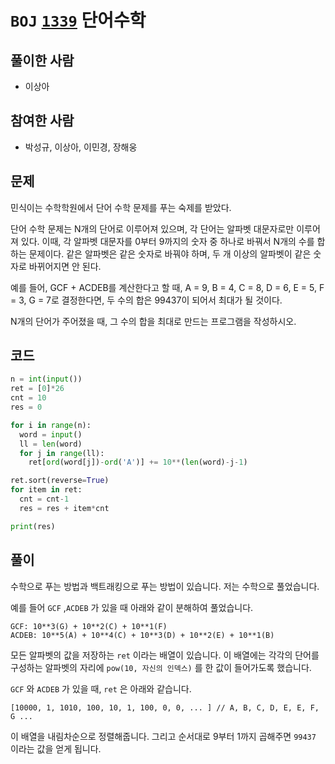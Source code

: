# `BOJ` [`1339`](https://www.acmicpc.net/problem/1339) 단어수학

## 풀이한 사람

* 이상아



## 참여한 사람

* 박성규, 이상아, 이민경, 장해웅



## 문제

민식이는 수학학원에서 단어 수학 문제를 푸는 숙제를 받았다.

단어 수학 문제는 N개의 단어로 이루어져 있으며, 각 단어는 알파벳 대문자로만 이루어져 있다. 이때, 각 알파벳 대문자를 0부터 9까지의 숫자 중 하나로 바꿔서 N개의 수를 합하는 문제이다. 같은 알파벳은 같은 숫자로 바꿔야 하며, 두 개 이상의 알파벳이 같은 숫자로 바뀌어지면 안 된다.

예를 들어, GCF + ACDEB를 계산한다고 할 때, A = 9, B = 4, C = 8, D = 6, E = 5, F = 3, G = 7로 결정한다면, 두 수의 합은 99437이 되어서 최대가 될 것이다.

N개의 단어가 주어졌을 때, 그 수의 합을 최대로 만드는 프로그램을 작성하시오.



## 코드

```python
n = int(input())
ret = [0]*26
cnt = 10
res = 0

for i in range(n):
  word = input()
  ll = len(word)
  for j in range(ll):
    ret[ord(word[j])-ord('A')] += 10**(len(word)-j-1)

ret.sort(reverse=True)
for item in ret:
  cnt = cnt-1
  res = res + item*cnt

print(res)
```



## 풀이

수학으로 푸는 방법과 백트래킹으로 푸는 방법이 있습니다. 저는 수학으로 풀었습니다.

예를 들어 `GCF` ,`ACDEB` 가 있을 때 아래와 같이 분해하여 풀었습니다.

```
GCF: 10**3(G) + 10**2(C) + 10**1(F)
ACDEB: 10**5(A) + 10**4(C) + 10**3(D) + 10**2(E) + 10**1(B)
```



모든 알파벳의 값을 저장하는 `ret` 이라는 배열이 있습니다. 이 배열에는 각각의 단어를 구성하는 알파벳의 자리에 `pow(10, 자신의 인덱스)` 를 한 값이 들어가도록 했습니다. 

 `GCF` 와 `ACDEB` 가 있을 때, `ret` 은 아래와 같습니다.

```
[10000, 1, 1010, 100, 10, 1, 100, 0, 0, ... ] // A, B, C, D, E, E, F, G ...
```



이 배열을 내림차순으로 정렬해줍니다. 그리고 순서대로 9부터 1까지 곱해주면 `99437` 이라는 값을 얻게 됩니다.

